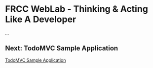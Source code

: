 # FRCC WebLab - Thinking & Acting Like A Developer

...

## Next: TodoMVC Sample Application

[TodoMVC Sample Application](?md=/course-content/module1/todomvc_sample_application.md)